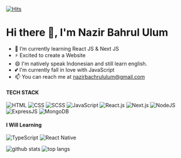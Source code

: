 [![Hits](https://hits.seeyoufarm.com/api/count/incr/badge.svg?url=https%3A%2F%2Fgithub.com%2Fdevnazir%2Fhit-counter&count_bg=%2379C83D&title_bg=%23555555&icon=reverbnation.svg&icon_color=%23CBCF44&title=visitor&edge_flat=false)](https://hits.seeyoufarm.com)

# Hi there 👋, I'm Nazir Bahrul Ulum

- 🔭 I’m currently learning React JS & Next JS
- ⚡ Excited to create a Website
- 😄 I'm natively speak Indonesian and still learn english.
- 💕 I'm currently fall in love with JavaScript
- 📫 You can reach me at nazirbachrululum@gmail.com

#### TECH STACK
![HTML](https://img.shields.io/badge/-HTML-brightgreen)
![CSS](https://img.shields.io/badge/-CSS-yellowgreen)
![SCSS](https://img.shields.io/badge/-SCSS-pink)
![JavaScript](https://img.shields.io/badge/-JavaScript-orange)
![React.js](https://img.shields.io/badge/-React.js-lightgrey)
![Next.js](https://img.shields.io/badge/-Next.js-yellow)
![NodeJS](https://img.shields.io/badge/-NodeJS-green)
![ExpressJS](https://img.shields.io/badge/-ExpressJS-red)
![MongoDB](https://img.shields.io/badge/-MongoDB-purple)

#### I Will Learning
![TypeScript](https://img.shields.io/badge/-TypeScript-red)
![React Native](https://img.shields.io/badge/-React%20Native-blue)

![github stats](https://github-readme-stats.vercel.app/api?username=devnazir&show_icons=true)
![top langs](https://github-readme-stats.vercel.app/api/top-langs/?username=devnazir&theme=vue)
